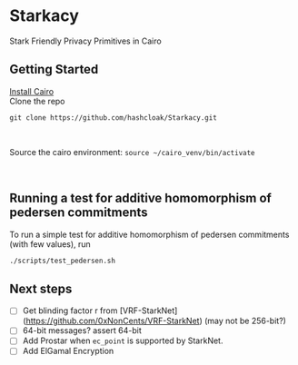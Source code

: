 # Starkacy
Stark Friendly Privacy Primitives in Cairo

## Getting Started
[Install Cairo](https://www.cairo-lang.org/docs/quickstart.html) <br/>
Clone the repo
```
git clone https://github.com/hashcloak/Starkacy.git 
```
<br/>

Source the cairo environment: `source ~/cairo_venv/bin/activate`

<br/>

## Running a test for additive homomorphism of pedersen commitments
To run a simple test for additive homomorphism of pedersen commitments (with few values), run
```bash
./scripts/test_pedersen.sh
```

## Next steps
- [ ] Get blinding factor r from [VRF-StarkNet] (https://github.com/0xNonCents/VRF-StarkNet) (may not be 256-bit?)
- [ ] 64-bit messages? assert 64-bit
- [ ] Add Prostar when `ec_point` is supported by StarkNet.
- [ ] Add ElGamal Encryption
